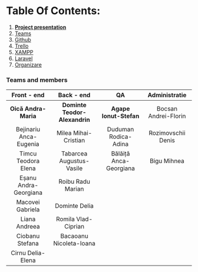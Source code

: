 # Table Of Contents:


1. <a href=https://a4ip2018.github.io/TML/index.html><strong>Project presentation</strong></a>
2. <a href=https://github.com/A4IP2018/TML/wiki/Teams>Teams</a>
3. <a href=https://github.com/A4IP2018/TML/wiki/GitHub>Github</a>
4. <a href=https://github.com/A4IP2018/TML/wiki/Trello>Trello</a>
5. <a href=https://github.com/A4IP2018/TML/wiki/XAMPP>XAMPP</a>
6. <a href=https://github.com/A4IP2018/TML/wiki/Laravel>Laravel</a>
7. <a href=https://github.com/A4IP2018/TML/wiki/Organizare>Organizare</a>

### Teams and members
                    
|  Front - end            | Back - end                     | QA                       | Administratie| 
| :------------:          |:---------------:               |:-----:                   |:---:|
| **Oică Andra-Maria**    | **Dominte Teodor-Alexandrin**  | **Agape Ionut-Stefan**   | Bocsan Andrei-Florin
| Bejinariu Anca-Eugenia  | Milea Mihai-Cristian           | Duduman Rodica-Adina     | Rozimovschii Denis
| Timcu Teodora Elena     | Tabarcea Augustus-Vasile       | Bălăiță Anca-Georgiana   | Bigu Mihnea
| Eșanu Andra-Georgiana   | Roibu Radu Marian              |                          |
| Macovei Gabriela        | Dominte Delia                  |                          |
| Liana Andreea           | Romila Vlad-Ciprian            |                          |
| Ciobanu Stefana         | Bacaoanu Nicoleta-Ioana        |                          |
| Cirnu Delia-Elena       |                                |                          |

